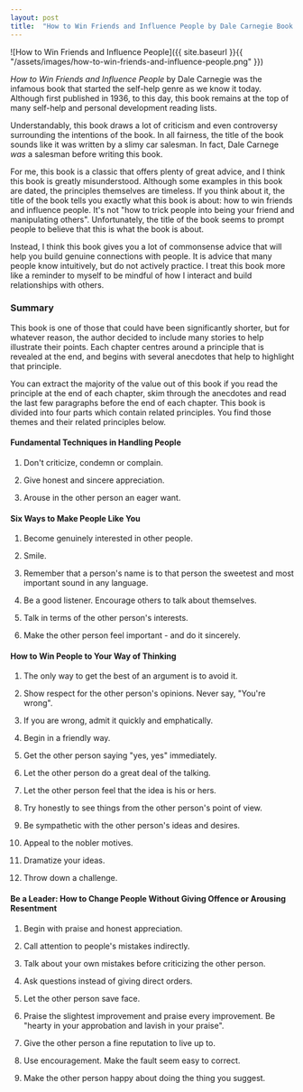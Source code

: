 ```yaml
---
layout: post
title:  "How to Win Friends and Influence People by Dale Carnegie Book Summary"
---
```


![How to Win Friends and Influence People]({{ site.baseurl }}{{ "/assets/images/how-to-win-friends-and-influence-people.png" }})

*How to Win Friends and Influence People* by Dale Carnegie was the infamous book that started the self-help genre as we know it today. Although first published in 1936, to this day, this book remains at the top of many self-help and personal development reading lists.

Understandably, this book draws a lot of criticism and even controversy surrounding the intentions of the book. In all fairness, the title of the book sounds like it was written by a slimy car salesman. In fact, Dale Carnege *was* a salesman before writing this book.

For me, this book is a classic that offers plenty of great advice, and I think this book is greatly misunderstood. Although some examples in this book are dated, the principles themselves are timeless. If you think about it, the title of the book tells you exactly what this book is about: how to win friends and influence people. It's not "how to trick people into being your friend and manipulating others". Unfortunately, the title of the book seems to prompt people to believe that this is what the book is about.

Instead, I think this book gives you a lot of commonsense advice that will help you build genuine connections with people. It is advice that many people know intuitively, but do not actively practice. I treat this book more like a reminder to myself to be mindful of how I interact and build relationships with others.

### Summary

This book is one of those that could have been significantly shorter, but for whatever reason, the author decided to include many stories to help illustrate their points. Each chapter centres around a principle that is revealed at the end, and begins with several anecdotes that help to highlight that principle.

You can extract the majority of the value out of this book if you read the principle at the end of each chapter, skim through the anecdotes and read the last few paragraphs before the end of each chapter. This book is divided into four parts which contain related principles. You find those themes and their related principles below.

#### Fundamental Techniques in Handling People

1. Don't criticize, condemn or complain.

2. Give honest and sincere appreciation.

3. Arouse in the other person an eager want.

#### Six Ways to Make People Like You

1. Become genuinely interested in other people.

2. Smile.

3. Remember that a person's name is to that person the sweetest and most important sound in any language.

4. Be a good listener. Encourage others to talk about themselves.

5. Talk in terms of the other person's interests.

6. Make the other person feel important - and do it sincerely.

#### How to Win People to Your Way of Thinking

1. The only way to get the best of an argument is to avoid it.

2. Show respect for the other person's opinions. Never say, "You're wrong".

3. If you are wrong, admit it quickly and emphatically.

4. Begin in a friendly way.

5. Get the other person saying "yes, yes" immediately.

6. Let the other person do a great deal of the talking.

7. Let the other person feel that the idea is his or hers.

8. Try honestly to see things from the other person's point of view.

9. Be sympathetic with the other person's ideas and desires.

10. Appeal to the nobler motives.

11. Dramatize your ideas.

12. Throw down a challenge.

#### Be a Leader: How to Change People Without Giving Offence or Arousing Resentment

1. Begin with praise and honest appreciation.

2. Call attention to people's mistakes indirectly.

3. Talk about your own mistakes before criticizing the other person.

4. Ask questions instead of giving direct orders.

5. Let the other person save face.

6. Praise the slightest improvement and praise every improvement. Be "hearty in your approbation and lavish in your praise".

7. Give the other person a fine reputation to live up to.

8. Use encouragement. Make the fault seem easy to correct.

9. Make the other person happy about doing the thing you suggest.
